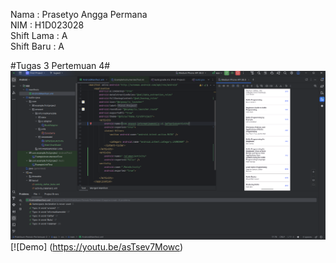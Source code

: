Nama : Prasetyo Angga Permana<br>
NIM : H1D023028<br>
Shift Lama : A<br>
Shift Baru : A<br>

#Tugas 3 Pertemuan 4#
![Tampilan Utama](screenshots/tugas-3.png)
[![Demo] (https://youtu.be/asTsev7Mowc)


